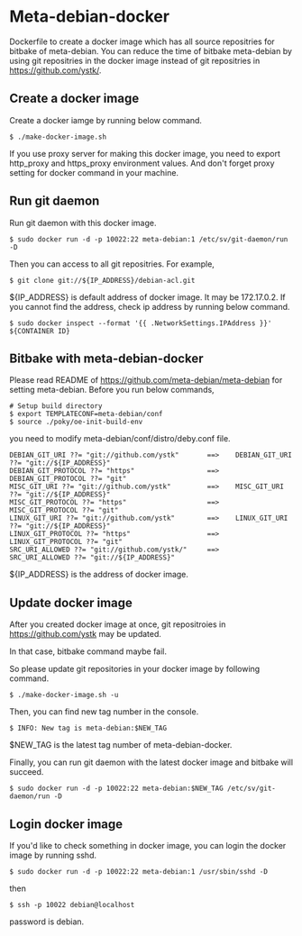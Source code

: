 
Meta-debian-docker
==================

Dockerfile to create a docker image which has all source repositries for bitbake of meta-debian.
You can reduce the time of bitbake meta-debian by using git repositries in the docker image
instead of git repositries in https://github.com/ystk/.

Create a docker image
---------------------

Create a docker iamge by running below command.

    $ ./make-docker-image.sh

If you use proxy server for making this docker image,
you need to export http_proxy and https_proxy environment values.
And don't forget proxy setting for docker command in your machine.


Run git daemon
--------------

Run git daemon with this docker image.

    $ sudo docker run -d -p 10022:22 meta-debian:1 /etc/sv/git-daemon/run -D

Then you can access to all git repositries. For example,

    $ git clone git://${IP_ADDRESS}/debian-acl.git

${IP_ADDRESS} is default address of docker image. It may be 172.17.0.2.
If you cannot find the address, check ip address by running below command.

    $ sudo docker inspect --format '{{ .NetworkSettings.IPAddress }}' ${CONTAINER ID}


Bitbake with meta-debian-docker
-------------------------------

Please read README of https://github.com/meta-debian/meta-debian for setting meta-debian.
Before you run below commands,

    # Setup build directory
    $ export TEMPLATECONF=meta-debian/conf
    $ source ./poky/oe-init-build-env

you need to modify meta-debian/conf/distro/deby.conf file.

    DEBIAN_GIT_URI ??= "git://github.com/ystk"       ==>    DEBIAN_GIT_URI ??= "git://${IP_ADDRESS}"
    DEBIAN_GIT_PROTOCOL ??= "https"                  ==>    DEBIAN_GIT_PROTOCOL ??= "git"
	MISC_GIT_URI ??= "git://github.com/ystk"		 ==> 	MISC_GIT_URI ??= "git://${IP_ADDRESS}"
	MISC_GIT_PROTOCOL ??= "https"					 ==> 	MISC_GIT_PROTOCOL ??= "git"
    LINUX_GIT_URI ??= "git://github.com/ystk"		 ==>    LINUX_GIT_URI ??= "git://${IP_ADDRESS}"
	LINUX_GIT_PROTOCOL ??= "https"					 ==>	LINUX_GIT_PROTOCOL ??= "git"
    SRC_URI_ALLOWED ??= "git://github.com/ystk/"     ==>    SRC_URI_ALLOWED ??= "git://${IP_ADDRESS}"

${IP_ADDRESS} is the address of docker image.


Update docker image
-------------------

After you created docker image at once, git repositroies in https://github.com/ystk may be updated.

In that case, bitbake command maybe fail.

So please update git repositories in your docker image by following command.

    $ ./make-docker-image.sh -u

Then, you can find new tag number in the console.

    $ INFO: New tag is meta-debian:$NEW_TAG

$NEW_TAG is the latest tag number of meta-debian-docker.

Finally, you can run git daemon with the latest docker image and bitbake will succeed.

    $ sudo docker run -d -p 10022:22 meta-debian:$NEW_TAG /etc/sv/git-daemon/run -D

Login docker image
------------------

If you'd like to check something in docker image, you can login the docker image by running sshd.

    $ sudo docker run -d -p 10022:22 meta-debian:1 /usr/sbin/sshd -D

then

    $ ssh -p 10022 debian@localhost

password is debian.
